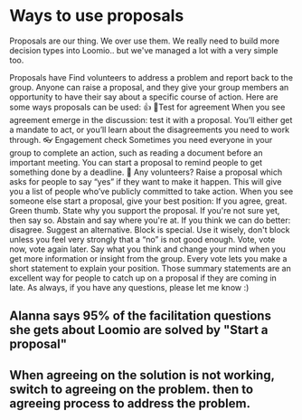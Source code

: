 # Ways to use proposals
Proposals are our thing. We over use them. We really need to build more decision types into Loomio.. but we've managed a lot with a very simple too.

Proposals have
Find volunteers to address a problem and report back to the group.
Anyone can raise a proposal, and they give your group members an opportunity to have their say about a specific course of action.
Here are some ways proposals can be used:
👍 🏾Test for agreement
​When you see agreement emerge in the discussion: test it with a proposal. You’ll either get a mandate to act, or you’ll learn about the disagreements you need to work through.
👓 Engagement check
Sometimes you need everyone in your group to complete an action, such as reading a document before an important meeting. You can start a proposal to remind people to get something done by a deadline.
🚀 Any volunteers?
Raise a proposal which asks for people to say “yes” if they want to make it happen. This will give you a list of people who’ve publicly committed to take action.
When you see someone else start a proposal, give your best position:
If you agree, great. Green thumb. State why you support the proposal.
If you're not sure yet, then say so. Abstain and say where you're at.
If you think we can do better: disagree. Suggest an alternative.
Block is special. Use it wisely, don't block unless you feel very strongly that a “no” is not good enough.
Vote, vote now, vote again later. Say what you think and change your mind when you get more information or insight from the group.
Every vote lets you make a short statement to explain your position. Those summary statements are an excellent way for people to catch up on a proposal if they are coming in late.
As always, if you have any questions, please let me know :)



## Alanna says 95% of the facilitation questions she gets about Loomio are solved by "Start a proposal"

## When agreeing on the solution is not working, switch to agreeing on the problem. then to agreeing process to address the problem.
